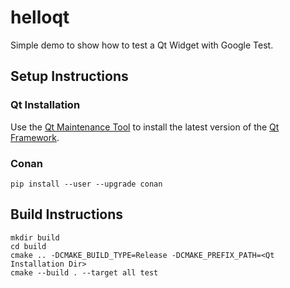 # helloqt
Simple demo to show how to test a Qt Widget with Google Test.

## Setup Instructions
### Qt Installation
Use the [Qt Maintenance Tool](https://www.qt.io/download) to install the latest version of the [Qt Framework](https://www.qt.io).

### Conan
```shell
pip install --user --upgrade conan
```

## Build Instructions

```shell
mkdir build
cd build
cmake .. -DCMAKE_BUILD_TYPE=Release -DCMAKE_PREFIX_PATH=<Qt Installation Dir>
cmake --build . --target all test
```
